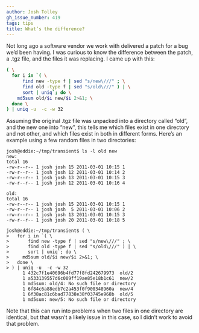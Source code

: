```yaml
---
author: Josh Tolley
gh_issue_number: 419
tags: tips
title: What’s the difference?
---
```




Not long ago a software vendor we work with delivered a patch for a bug we’d been having. I was curious to know the difference between the patch, a .tgz file, and the files it was replacing. I came up with this:

```bash
( \
  for i in `( \
      find new -type f | sed "s/new\///" ; \
      find old -type f | sed "s/old\///" ) | \
      sort | uniq`; do \
    md5sum old/$i new/$i 2>&1; \
  done \
) | uniq -u  -c -w 32
```

Assuming the original .tgz file was unpacked into a directory called “old”, and the new one into “new”, this tells me which files exist in one directory and not other, and which files exist in both in different forms. Here’s an example using a few random files in two directories:

```nohighlight
josh@eddie:~/tmp/transient$ ls -l old new
new:
total 16
-rw-r--r-- 1 josh josh 15 2011-03-01 10:15 1
-rw-r--r-- 1 josh josh 12 2011-03-01 10:14 2
-rw-r--r-- 1 josh josh 13 2011-03-01 10:15 3
-rw-r--r-- 1 josh josh 12 2011-03-01 10:16 4

old:
total 16
-rw-r--r-- 1 josh josh 15 2011-03-01 10:15 1
-rw-r--r-- 1 josh josh  5 2011-03-01 10:06 2
-rw-r--r-- 1 josh josh 13 2011-03-01 10:15 3
-rw-r--r-- 1 josh josh 20 2011-03-01 10:18 5

josh@eddie:~/tmp/transient$ ( \
>   for i in `( \
>       find new -type f | sed "s/new\///" ; \
>       find old -type f | sed "s/old\///" ) | \
>       sort | uniq`; do \
>     md5sum old/$i new/$i 2>&1; \
>   done \
> ) | uniq -u  -c -w 32
      1 432c7f1e40696b4fd77f8fd242679973  old/2
      1 a533139557d6c009ff19ae85e18b1c61  new/2
      1 md5sum: old/4: No such file or directory
      1 6f84c6a88edb7c2a453f0f900348960a  new/4
      1 6f38ac81c6bad77838e38f03745e968b  old/5
      1 md5sum: new/5: No such file or directory
```

Note that this can run into problems when two files in one directory are identical, but that wasn’t a likely issue in this case, so I didn’t work to avoid that problem.


